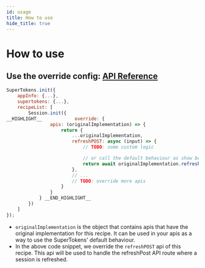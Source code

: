 ```yaml
---
id: usage
title: How to use
hide_title: true
---
```


# How to use

## Use the override config: [API Reference](/docs/nodejs/session/override/apis)

<!--DOCUSAURUS_CODE_TABS-->
<!--ReactJS-->
```js
SuperTokens.init({
    appInfo: {...},
    supertokens: {...},
    recipeList: [
        Session.init({
__HIGHLIGHT__            override: {
                apis: (originalImplementation) => {
                    return {
                        ...originalImplementation,
                        refreshPOST: async (input) => {
                            // TODO: some custom logic

                            // or call the default behaviour as show below
                            return await originalImplementation.refreshPOST(input);
                        },
                        // ...
                        // TODO: override more apis
                    }
                }
            } __END_HIGHLIGHT__
        })
    ]
});
```
<!--END_DOCUSAURUS_CODE_TABS-->

- `originalImplementation` is the object that contains apis that have the original implementation for this recipe. It can be used in your apis as a way to use the SuperTokens' default behaviour.
- In the above code snippet, we override the `refreshPOST` api of this recipe. This api will be used to handle the refreshPost API route where a session is refreshed.